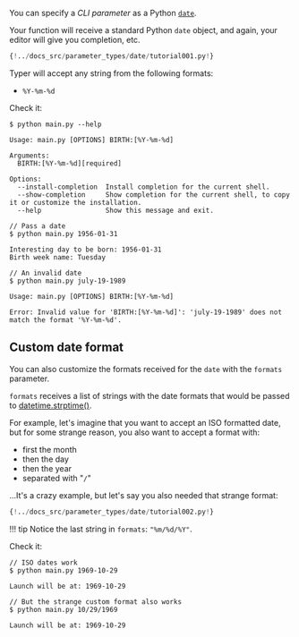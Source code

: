 You can specify a *CLI parameter* as a Python <a href="https://docs.python.org/3/library/datetime.html" class="external-link" target="_blank">`date`</a>.

Your function will receive a standard Python `date` object, and again, your editor will give you completion, etc.

```Python hl_lines="2  7 8 9"
{!../docs_src/parameter_types/date/tutorial001.py!}
```

Typer will accept any string from the following formats:

* `%Y-%m-%d`

Check it:

<div class="termy">

```console
$ python main.py --help

Usage: main.py [OPTIONS] BIRTH:[%Y-%m-%d]

Arguments:
  BIRTH:[%Y-%m-%d][required]

Options:
  --install-completion  Install completion for the current shell.
  --show-completion     Show completion for the current shell, to copy it or customize the installation.
  --help                Show this message and exit.

// Pass a date
$ python main.py 1956-01-31

Interesting day to be born: 1956-01-31
Birth week name: Tuesday

// An invalid date
$ python main.py july-19-1989

Usage: main.py [OPTIONS] BIRTH:[%Y-%m-%d]

Error: Invalid value for 'BIRTH:[%Y-%m-%d]': 'july-19-1989' does not match the format '%Y-%m-%d'.
```

</div>

## Custom date format

You can also customize the formats received for the `date` with the `formats` parameter.

`formats` receives a list of strings with the date formats that would be passed to <a href="https://docs.python.org/3/library/datetime.html#datetime.date.strftime" class="external-link" target="_blank">datetime.strptime()</a>.

For example, let's imagine that you want to accept an ISO formatted date, but for some strange reason, you also want to accept a format with:

* first the month
* then the day
* then the year
* separated with "`/`"

...It's a crazy example, but let's say you also needed that strange format:

```Python hl_lines="8"
{!../docs_src/parameter_types/date/tutorial002.py!}
```

!!! tip
    Notice the last string in `formats`: `"%m/%d/%Y"`.

Check it:

<div class="termy">

```console
// ISO dates work
$ python main.py 1969-10-29

Launch will be at: 1969-10-29

// But the strange custom format also works
$ python main.py 10/29/1969

Launch will be at: 1969-10-29
```

</div>

